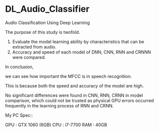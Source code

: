 # DL_Audio_Classifier

Audio Classification Using Deep Learning

The purpose of this study is twofold.

1. Evaluate the model learning ability by characteristics that can be extracted from audio.
2. Accuracy and speed of each model of DNN, CNN, RNN and CRNNN were compared.

In conclusion,

we can see how important the MFCC is in speech recognition.

This is because both the speed and accuracy of the model are high.

No significant differences were found in CNN, RNN, CRNN in model comparison, which could not be trusted as physical GPU errors occurred frequently in the learning process of RNN and CRNN.

My PC Spec::

GPU : GTX 1060 (6GB)
CPU : i7-7700
RAM : 40GB
